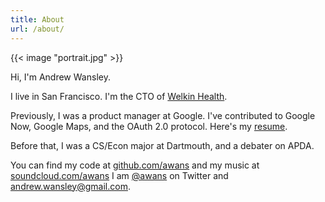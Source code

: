 ```yaml
---
title: About
url: /about/
---
```


{{< image "portrait.jpg" >}}

Hi, I'm Andrew Wansley.

I live in San Francisco. I'm the CTO of [Welkin Health](https://www.welkinhealth.com/).

Previously, I was a product manager at Google. I've contributed to Google Now, Google Maps, and the OAuth 2.0 protocol. Here's my [resume](https://docs.google.com/document/d/1gM5qCkFJdfvaaG4e-6tDRUSw3rNxv8CUzXGkCplAM6E/preview).

Before that, I was a CS/Econ major at Dartmouth, and a debater on APDA.

You can find my code at [github.com/awans](https://www.github.com/awans) and my music at [soundcloud.com/awans](https://www.soundcloud.com/awans)
I am [@awans](https://www.twitter.com/awans) on Twitter and [andrew.wansley@gmail.com](mailto:andrew.wansley@gmail.com).
